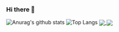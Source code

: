 ### Hi there 👋

<!--
**hhhminme/hhhminme** is a ✨ _special_ ✨ reposithttps://github.com/hhhminme/hhhminme/blob/main/README.mdory because its `README.md` (this file) appears on your GitHub profile.

Here are some ideas to get you started:
- 🔭 I’m currently working on ...
- 🌱 I’m currently learning ...
- 👯 I’m looking to collaborate on ...
- 🤔 I’m looking for help with ...
- 💬 Ask me about ...
- 📫 How to reach me: ...
- 😄 Pronouns: ...
- ⚡ Fun fact: ...
-->
![Anurag's github stats](https://github-readme-stats.vercel.app/api?username=hhhminme&show_icons=true&theme=dracula&count_private=true)
![Top Langs](https://github-readme-stats.vercel.app/api/top-langs/?username=hhhminme&layout=compact&theme=dracula&count_private=true)
<a href="https://github.com/hhhminem/github-readme-stats">
  <img align="center" src="https://github-readme-stats.vercel.app/api/pin/?username=hhhminme&repo=github-readme-stats" />
</a>
<a href="https://github.com/hhhminme/convoychat">
  <img align="center" src="https://github-readme-stats.vercel.app/api/pin/?username=hhhminme&repo=convoychat" />
</a>

